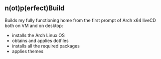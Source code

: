 ## n(ot)p(erfect)Build

Builds my fully functioning home from the first prompt of Arch x64 liveCD both on VM and on desktop:
* installs the Arch Linux OS
* obtains and applies dotfiles
* installs all the required packages
* applies themes
